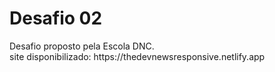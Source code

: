 <h1>Desafio 02</h1>
Desafio proposto pela Escola DNC. <br>
site disponibilizado: https://thedevnewsresponsive.netlify.app
